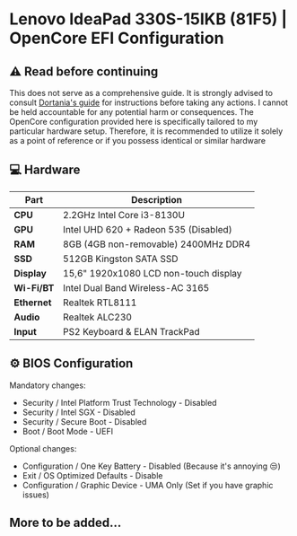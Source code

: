 
# Lenovo IdeaPad 330S-15IKB (81F5) | OpenCore EFI Configuration

## ⚠️ Read before continuing
This does not serve as a comprehensive guide. It is strongly advised to consult [Dortania's guide](https://dortania.github.io/OpenCore-Install-Guide/) for instructions before taking any actions. I cannot be held accountable for any potential harm or consequences. The OpenCore configuration provided here is specifically tailored to my particular hardware setup. Therefore, it is recommended to utilize it solely as a point of reference or if you possess identical or similar hardware

## 💻 Hardware

| **Part** | **Description**                         |
| ------------ | ------------------------------------- |
| **CPU**      | 2.2GHz Intel Core i3-8130U            |
| **GPU**      | Intel UHD 620 + Radeon 535 (Disabled) |
| **RAM**      | 8GB (4GB non-removable) 2400MHz DDR4  |
| **SSD**      | 512GB Kingston SATA SSD               |
| **Display**  | 15,6" 1920x1080  LCD non-touch display|
| **Wi-Fi/BT** | Intel Dual Band Wireless-AC 3165      |
| **Ethernet** | Realtek RTL8111                       |
| **Audio**    | Realtek ALC230                        |
| **Input**    | PS2 Keyboard & ELAN TrackPad          |

##  ⚙️ BIOS Configuration

Mandatory changes:

- Security / Intel Platform Trust Technology - Disabled
- Security / Intel SGX - Disabled
- Security / Secure Boot - Disabled
- Boot / Boot Mode - UEFI

Optional changes:

 - Configuration / One Key Battery - Disabled (Because it's annoying 😒)
 - Exit / OS Optimized Defaults - Disable
 - Configuration / Graphic Device - UMA Only (Set if you have graphic issues)

## More to be added...
